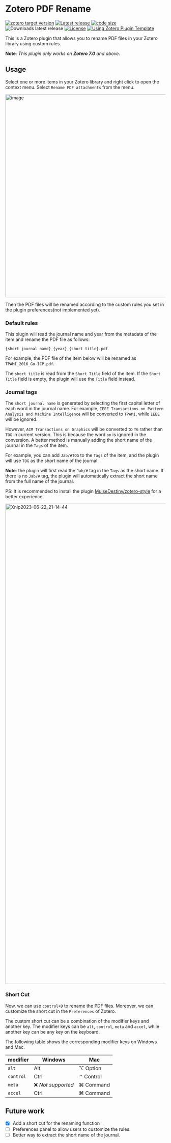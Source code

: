 # Zotero PDF Rename

[![zotero target version](https://img.shields.io/badge/Zotero-7.0.*-green&logo=zotero&logoColor=CC2936)](https://www.zotero.org/support/beta_builds)
[![Latest release](https://img.shields.io/github/v/release/Theigrams/zotero-pdf-custom-rename)](https://github.com/Theigrams/zotero-pdf-custom-rename/releases)
[![code size](https://img.shields.io/github/languages/code-size/Theigrams/zotero-pdf-custom-rename)](#zotero-pdf-custom-rename)
![Downloads latest release](https://img.shields.io/github/downloads/Theigrams/zotero-pdf-custom-rename/latest/total?color=yellow)
[![License](https://img.shields.io/github/license/Theigrams/zotero-pdf-custom-rename)](https://github.com/Theigrams/zotero-pdf-custom-rename/blob/main/LICENSE)
[![Using Zotero Plugin Template](https://img.shields.io/badge/Using-Zotero%20Plugin%20Template-blue?style=flat-round&logo=github)](https://github.com/windingwind/zotero-plugin-template)

This is a Zotero plugin that allows you to rename PDF files in your Zotero library using custom rules.

**Note**: *This plugin only works on **Zotero 7.0** and above*.

## Usage

Select one or more items in your Zotero library and right click to open the context menu. Select `Rename PDF attachments` from the menu.

<img width="638" alt="image" src="https://github.com/Theigrams/zotero-pdf-custom-rename/assets/26341831/01f7ac99-0898-4a33-8377-a5ab2ed05eb8">

Then the PDF files will be renamed according to the custom rules you set in the plugin preferences(not implemented yet).

### Default rules

This plugin will read the journal name and year from the metadata of the item and rename the PDF file as follows:

```
{short journal name}_{year}_{short title}.pdf
```

For example, the PDF file of the item below will be renamed as `TPAMI_2016_Go-ICP.pdf`.

The `short title` is read from the `Short Title` field of the item. If the `Short Title` field is empty, the plugin will use the `Title` field instead.

### Journal tags

The `short journal name` is generated by selecting the first capital letter of each word in the journal name. For example, `IEEE Transactions on Pattern Analysis and Machine Intelligence` will be converted to `TPAMI`, while `IEEE` will be ignored.

However, `ACM Transactions on Graphics` will be converted to `TG` rather than `TOG` in current version. This is because the word `on` is ignored in the conversion.
A better method is manually adding the short name of the journal in the `Tags` of the item.

For example, you can add `Jab/#TOG` to the `Tags` of the item, and the plugin will use `TOG` as the short name of the journal.

**Note**: the plugin will first read the `Jab/#` tag in the `Tags` as the short name. If there is no `Jab/#` tag, the plugin will automatically extract the short name from the full name of the journal.

PS: It is recommended to install the plugin [MuiseDestiny/zotero-style](https://github.com/MuiseDestiny/zotero-style) for a better experience.

<img width="1510" alt="Xnip2023-06-22_21-14-44" src="https://github.com/Theigrams/zotero-pdf-custom-rename/assets/26341831/3ad15e33-a6dd-4429-a550-d3f58d9fddc1">

### Short Cut

Now, we can use `control+D` to rename the PDF files. Moreover, we can customize the short cut in the `Preferences` of Zotero. 

The custom short cut can be a combination of the modifier keys and another key. The modifier keys can be `alt`, `control`, `meta` and `accel`, while another key can be any key on the keyboard.

The following table shows the corresponding modifier keys on Windows and Mac.

| modifier  | Windows            | Mac       |
| --------- | ------------------ | --------- |
| `alt`     | Alt                | ⌥ Option  |
| `control` | Ctrl               | ⌃ Control |
| `meta`    | ❌  *Not supported* | ⌘ Command |
| `accel`   | Ctrl               | ⌘ Command |


## Future work

- [x] Add a short cut for the renaming function
- [ ] Preferences panel to allow users to customize the rules.
- [ ] Better way to extract the short name of the journal.
